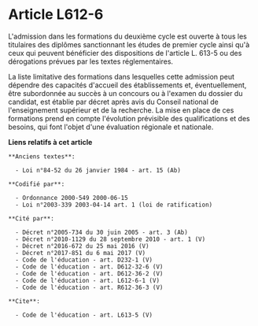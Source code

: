 # Article L612-6

L'admission dans les formations du deuxième cycle est ouverte à tous les titulaires des diplômes sanctionnant les études de
premier cycle ainsi qu'à ceux qui peuvent bénéficier des dispositions de l'article L. 613-5 ou des dérogations prévues par
les textes réglementaires. 

La liste limitative des formations dans lesquelles cette admission peut dépendre des capacités d'accueil des établissements
et, éventuellement, être subordonnée au succès à un concours ou à l'examen du dossier du candidat, est établie par décret
après avis du Conseil national de l'enseignement supérieur et de la recherche. La mise en place de ces formations prend en
compte l'évolution prévisible des qualifications et des besoins, qui font l'objet d'une évaluation régionale et nationale.

**Liens relatifs à cet article**

	**Anciens textes**:

	  - Loi n°84-52 du 26 janvier 1984 - art. 15 (Ab)

	**Codifié par**:

	  - Ordonnance 2000-549 2000-06-15
	  - Loi n°2003-339 2003-04-14 art. 1 (loi de ratification)

	**Cité par**:

	  - Décret n°2005-734 du 30 juin 2005 - art. 3 (Ab)
	  - Décret n°2010-1129 du 28 septembre 2010 - art. 1 (V)
	  - Décret n°2016-672 du 25 mai 2016 (V)
	  - Décret n°2017-851 du 6 mai 2017 (V)
	  - Code de l'éducation - art. D232-1 (V)
	  - Code de l'éducation - art. D612-32-6 (V)
	  - Code de l'éducation - art. D612-36-2 (V)
	  - Code de l'éducation - art. L612-6-1 (V)
	  - Code de l'éducation - art. R612-36-3 (V)

	**Cite**:

	  - Code de l'éducation - art. L613-5 (V)
